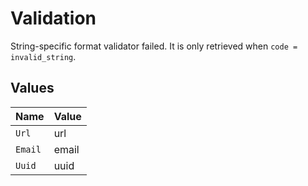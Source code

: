 # Validation

String-specific format validator failed. It is only retrieved when `code = invalid_string`.


## Values

| Name    | Value   |
| ------- | ------- |
| `Url`   | url     |
| `Email` | email   |
| `Uuid`  | uuid    |